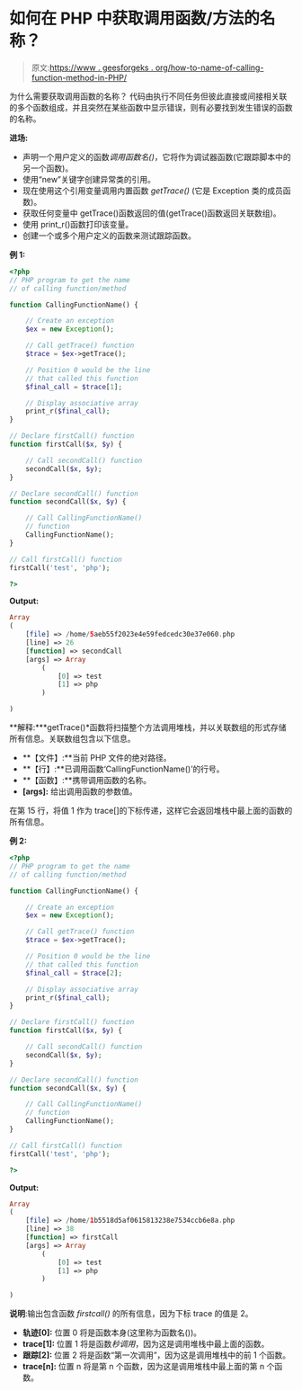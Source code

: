 # 如何在 PHP 中获取调用函数/方法的名称？

> 原文:[https://www . geesforgeks . org/how-to-name-of-calling-function-method-in-PHP/](https://www.geeksforgeeks.org/how-to-get-name-of-calling-function-method-in-php/)

为什么需要获取调用函数的名称？
代码由执行不同任务但彼此直接或间接相关联的多个函数组成，并且突然在某些函数中显示错误，则有必要找到发生错误的函数的名称。

**进场:**

*   声明一个用户定义的函数*调用函数名()*，它将作为调试器函数(它跟踪脚本中的另一个函数)。
*   使用“new”关键字创建异常类的引用。
*   现在使用这个引用变量调用内置函数 *getTrace()* (它是 Exception 类的成员函数)。
*   获取任何变量中 getTrace()函数返回的值(getTrace()函数返回关联数组)。
*   使用 print_r()函数打印该变量。
*   创建一个或多个用户定义的函数来测试跟踪函数。

**例 1:**

```php
<?php
// PHP program to get the name
// of calling function/method

function CallingFunctionName() {

    // Create an exception
    $ex = new Exception();

    // Call getTrace() function
    $trace = $ex->getTrace();

    // Position 0 would be the line
    // that called this function
    $final_call = $trace[1];

    // Display associative array 
    print_r($final_call);
}

// Declare firstCall() function
function firstCall($x, $y) {

    // Call secondCall() function
    secondCall($x, $y);
}

// Declare secondCall() function
function secondCall($x, $y) {

    // Call CallingFunctionName()
    // function
    CallingFunctionName();
}

// Call firstCall() function
firstCall('test', 'php');

?>
```

**Output:**

```php
Array
(
    [file] => /home/5aeb55f2023e4e59fedcedc30e37e060.php
    [line] => 26
    [function] => secondCall
    [args] => Array
        (
            [0] => test
            [1] => php
        )

)

```

**解释:***getTrace()*函数将扫描整个方法调用堆栈，并以关联数组的形式存储所有信息。关联数组包含以下信息。

*   **【文件】:**当前 PHP 文件的绝对路径。
*   **【行】:**已调用函数‘CallingFunctionName()’的行号。
*   **【函数】:**携带调用函数的名称。
*   **[args]:** 给出调用函数的参数值。

在第 15 行，将值 1 作为 trace[]的下标传递，这样它会返回堆栈中最上面的函数的所有信息。

**例 2:**

```php
<?php
// PHP program to get the name
// of calling function/method

function CallingFunctionName() {

    // Create an exception
    $ex = new Exception();

    // Call getTrace() function
    $trace = $ex->getTrace();

    // Position 0 would be the line
    // that called this function
    $final_call = $trace[2];

    // Display associative array 
    print_r($final_call);
}

// Declare firstCall() function
function firstCall($x, $y) {

    // Call secondCall() function
    secondCall($x, $y);
}

// Declare secondCall() function
function secondCall($x, $y) {

    // Call CallingFunctionName()
    // function
    CallingFunctionName();
}

// Call firstCall() function
firstCall('test', 'php');

?>
```

**Output:**

```php
Array
(
    [file] => /home/1b5518d5af0615813238e7534ccb6e8a.php
    [line] => 38
    [function] => firstCall
    [args] => Array
        (
            [0] => test
            [1] => php
        )

)

```

**说明**:输出包含函数 *firstcall()* 的所有信息，因为下标 trace 的值是 2。

*   **轨迹[0]:** 位置 0 将是函数本身(这里称为函数名())。
*   **trace[1]:** 位置 1 将是函数*秒调用*，因为这是调用堆栈中最上面的函数。
*   **跟踪[2]:** 位置 2 将是函数“第一次调用”，因为这是调用堆栈中的前 1 个函数。
*   **trace[n]:** 位置 n 将是第 n 个函数，因为这是调用堆栈中最上面的第 n 个函数。